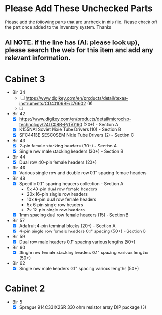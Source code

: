 # Please Add These Unchecked Parts

Please add the following parts that are uncheck in this file. Please check off the part once added to the inventory system. Thanks

## AI NOTE: if the line has (AI: please look up), please search the web for this item and add any relevant information.

# Cabinet 3

- Bin 34
  - [ ] https://www.digikey.com/en/products/detail/texas-instruments/CD40106BE/376602 (9)
  - [ ]

- Bin 42
  - [x] https://www.digikey.com/en/products/detail/microchip-technology/24LC08B-P/170160 (20+) - Section A
  - [x] K155NA1 Soviet Nixie Tube Drivers (10) - Section B
  - [x] SFC441BE SESCOSEM Nixie Tube Drivers (2) - Section C

- Bin 43
  - [x] 2-pin female stacking headers (30+) - Section A
  - [x] Single row male stacking headers (30+) - Section B

- Bin 44
  - [x] Dual row 40-pin female headers (20+)

- Bin 46
  - [x] Various single row and double row 0.1" spacing female headers

- Bin 48
  - [x] Specific 0.1" spacing headers collection - Section A
    - 5x 40-pin dual row female headers
    - 20x 16-pin single row headers
    - 10x 6-pin dual row female headers
    - 5x 6-pin single row headers
    - 7x 12-pin single row headers
  - [x] 1mm spacing dual row female headers (15) - Section B

- Bin 57
  - [x] Adafruit 4-pin terminal blocks (20+) - Section A
  - [x] 4-pin single row female headers 0.1" spacing (50+) - Section B

- Bin 59
  - [x] Dual row male headers 0.1" spacing various lengths (50+)

- Bin 60
  - [x] Single row female stacking headers 0.1" spacing various lengths (50+)

- Bin 62
  - [x] Single row male headers 0.1" spacing various lengths (50+)

# Cabinet 2

- Bin 5
  - [x] Sprague 914C331X2SR 330 ohm resistor array DIP package (3)
